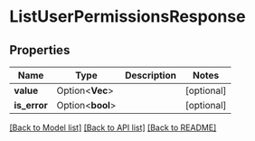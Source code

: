 # ListUserPermissionsResponse

## Properties

Name | Type | Description | Notes
------------ | ------------- | ------------- | -------------
**value** | Option<**Vec<String>**> |  | [optional]
**is_error** | Option<**bool**> |  | [optional]

[[Back to Model list]](../README.md#documentation-for-models) [[Back to API list]](../README.md#documentation-for-api-endpoints) [[Back to README]](../README.md)


